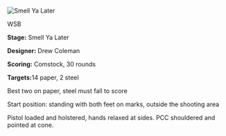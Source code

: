 ![Smell Ya Later](https://github.com/bagellord/USPSA-Stages/blob/master/26-30%20rounds/Smell%20Ya%20Later%20-%2030%20rounds%20-%20Comstock/Smell%20Ya%20Later.PNG)

WSB

<b>Stage:</b> Smell Ya Later

<b>Designer:</b> Drew Coleman

<b>Scoring:</b> Comstock, 30 rounds

<b>Targets:</b>14 paper, 2 steel

Best two on paper, steel must fall to score

Start position: standing with both feet on marks, outside the shooting area

Pistol loaded and holstered, hands relaxed at sides. PCC shouldered and pointed at cone.
